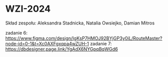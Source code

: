 # WZI-2024
Skład zespołu:
Aleksandra Stadnicka, Natalia Owsiejko, Damian Mitros


zadanie 6: https://www.figma.com/design/IgKsP7HMOJ92BYjGP3y0iL/RouteMaster?node-id=0-1&t=Xc0AXFgxqpa4wZUH-1
zadanie 7: https://dbdesigner.page.link/YgAdX6NYGpqBqWGd6
